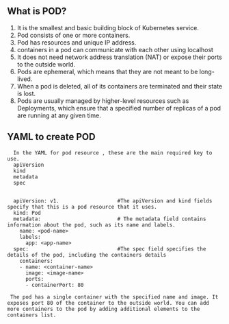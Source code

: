 ## What is POD?
   1. It is the smallest and basic building block of Kubernetes service.
   2. Pod consists of one or more containers.
   3. Pod has resources and unique IP address.
   4. containers in a pod can communicate with each other using localhost 
   5. It does not need network address translation (NAT) or expose their ports to the outside world.
   6. Pods are ephemeral, which means that they are not meant to be long-lived. 
   7. When a pod is deleted, all of its containers are terminated and their state is lost.
   8. Pods are usually managed by higher-level resources such as Deployments, which ensure that a specified number of replicas of a pod are running at any given time.

## YAML to create POD
      In the YAML for pod resource , these are the main required key to use. 
      apiVersion
      kind
      metadata
      spec
      
      
      apiVersion: v1.                   #The apiVersion and kind fields specify that this is a pod resource that it uses.
      kind: Pod
      metadata:                         # The metadata field contains information about the pod, such as its name and labels.
        name: <pod-name>
        labels:
          app: <app-name>
      spec:                             #The spec field specifies the details of the pod, including the containers details
        containers:
        - name: <container-name>
          image: <image-name>
          ports:
          - containerPort: 80
          
     The pod has a single container with the specified name and image. It exposes port 80 of the container to the outside world. You can add more containers to the pod by adding additional elements to the containers list. 


